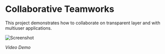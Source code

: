 # Collaborative Teamworks

This project demonstrates how to collaborate on transparent layer and with multiuser applications.

![Screenshot](TeamworksLogo.jpg)

*Video Demo*    

